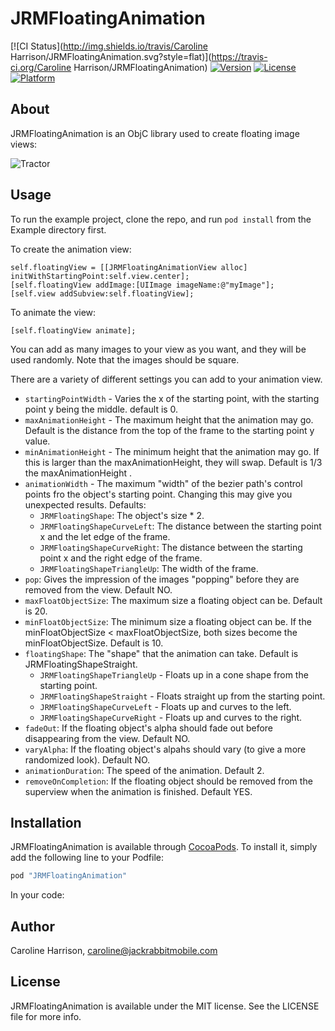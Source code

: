# JRMFloatingAnimation

[![CI Status](http://img.shields.io/travis/Caroline Harrison/JRMFloatingAnimation.svg?style=flat)](https://travis-ci.org/Caroline Harrison/JRMFloatingAnimation)
[![Version](https://img.shields.io/cocoapods/v/JRMFloatingAnimation.svg?style=flat)](http://cocoapods.org/pods/JRMFloatingAnimation)
[![License](https://img.shields.io/cocoapods/l/JRMFloatingAnimation.svg?style=flat)](http://cocoapods.org/pods/JRMFloatingAnimation)
[![Platform](https://img.shields.io/cocoapods/p/JRMFloatingAnimation.svg?style=flat)](http://cocoapods.org/pods/JRMFloatingAnimation)

## About

JRMFloatingAnimation is an ObjC library used to create floating image views:

![Tractor](http://i.imgur.com/tcZ1AEj.gif)

## Usage

To run the example project, clone the repo, and run `pod install` from the Example directory first.

To create the animation view:

	self.floatingView = [[JRMFloatingAnimationView alloc] initWithStartingPoint:self.view.center];
	[self.floatingView addImage:[UIImage imageName:@"myImage"];
	[self.view addSubview:self.floatingView];

To animate the view:

	[self.floatingView animate];

You can add as many images to your view as you want, and they will be used randomly. Note that the images should be square.

There are a variety of different settings you can add to your animation view.

* `startingPointWidth` - Varies the x of the starting point, with the starting point y being the middle. default is 0.
* `maxAnimationHeight` - The maximum height that the animation may go. Default is the distance from the top of the frame to the starting point y value.
* `minAnimationHeight` - The minimum height that the animation may go. If this is larger than the maxAnimationHeight, they will swap. Default is 1/3 the maxAnimationHeight .
* `animationWidth` - The maximum "width" of the bezier path's control points fro the object's starting point. Changing this may give you unexpected results. Defaults: 
	* `JRMFloatingShape`: The object's size * 2.
	* `JRMFloatingShapeCurveLeft`: The distance between the starting point x and the let edge of the frame.
	* `JRMFloatingShapeCurveRight`: The distance between the starting point x and the right edge of the frame.
	* `JRMFloatingShapeTriangleUp`: The width of the frame.
* `pop`: Gives the impression of the images "popping" before they are removed from the view. Default NO.
* `maxFloatObjectSize`: The maximum size a floating object can be. Default is 20.
* `minFloatObjectSize`: The minimum size a floating object can be. If the minFloatObjectSize < maxFloatObjectSize, both sizes become the minFloatObjectSize. Default is 10.
* `floatingShape`: The "shape" that the animation can take. Default is JRMFloatingShapeStraight.
	* `JRMFloatingShapeTriangleUp` - Floats up in a cone shape from the starting point.
	* `JRMFloatingShapeStraight` - Floats straight up from the starting point.
	* `JRMFloatingShapeCurveLeft` - Floats up and curves to the left.
	* `JRMFloatingShapeCurveRight` - Floats up and curves to the right.
* `fadeOut`: If the floating object's alpha should fade out before disappearing from the view. Default NO.
* `varyAlpha`: If the floating object's alpahs should vary (to give a more randomized look). Default NO.
* `animationDuration`: The speed of the animation. Default 2.
* `removeOnCompletion`: If the floating object should be removed from the superview when the animation is finished. Default YES.

## Installation

JRMFloatingAnimation is available through [CocoaPods](http://cocoapods.org). To install
it, simply add the following line to your Podfile:

```ruby
pod "JRMFloatingAnimation"
```

In your code:

## Author

Caroline Harrison, caroline@jackrabbitmobile.com

## License

JRMFloatingAnimation is available under the MIT license. See the LICENSE file for more info.

